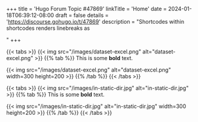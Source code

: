 +++
title = 'Hugo Forum Topic #47869'
linkTitle = 'Home'
date = 2024-01-18T06:39:12-08:00
draft = false
details = 'https://discourse.gohugo.io/t/47869'
description = "Shortcodes within shortcodes renders linebreaks as <p>"
+++

{{< tabs >}}
  {{< img src="/images/dataset-excel.png" alt="dataset-excel.png" >}}
  {{% tab %}}
  This is some **bold** text.

  {{< img src="/images/dataset-excel.png" alt="dataset-excel.png" width=300 height=200 >}}
  {{% /tab %}}
{{< /tabs >}}

{{< tabs >}}
  {{< img src="/images/in-static-dir.jpg" alt="in-static-dir.jpg" >}}
  {{% tab %}}
  This is some **bold** text.

  {{< img src="/images/in-static-dir.jpg" alt="in-static-dir.jpg" width=300 height=200 >}}
  {{% /tab %}}
{{< /tabs >}}
